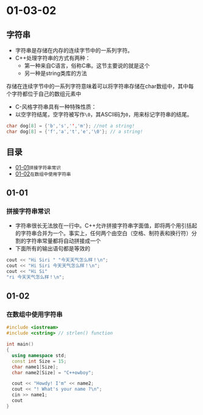 # 01-03-02
## 字符串

* 字符串是存储在内存的连续字节中的一系列字符。
* C++处理字符串的方式有两种：
  - 第一种来自C语言，俗称C串。这节主要说的就是这个
  - 另一种是string类库的方法

存储在连续字节中的一系列字符意味着可以将字符串存储在char数组中，其中每个字符都位于自己的数组元素中

* C-风格字符串具有一种特殊性质：
* 以空字符结尾，空字符被写作`\0`，其ASCII码为`0`，用来标记字符串的结尾。

```Cpp
char dog[8] = {'b','s','','m'}; //not a string!
char dog[8] = {'f','a','t','e','\0'}; // a string!
```

## 目录
* [01-01](https://github.com/TYRMars/AlgorithmLearn/tree/master/CppLearn/01-03-02#01-01)`拼接字符串常识`
* [01-02](https://github.com/TYRMars/AlgorithmLearn/tree/master/CppLearn/01-03-02#01-02)`在数组中使用字符串`

## 01-01
### 拼接字符串常识

* 字符串很长无法放在一行中。C++允许拼接字符串字面值，即将两个用引括起的字符串合并为一个。事实上，任何两个由空白（空格、制符表和换行符）分割的字符串常量都将自动拼接成一个
* 下面所有的输出语句都是等效的

```Cpp
cout << "Hi Siri " "今天天气怎么样！\n";
cout << "Hi Siri 今天天气怎么样！\n";
cout << "Hi Si"
"ri 今天天气怎么样！\n";
```

## 01-02
### 在数组中使用字符串

```Cpp
#include <iostream>
#include <cstring> // strlen() function

int main()
{
  using namespace std;
  const int Size = 15;
  char name1[Size];
  char name2[Size] = "C++owboy";

  cout << "Howdy! I'm" << name2;
  cout << "! What's your name ?\n";
  cin >> name1;
  cout 
}
```

